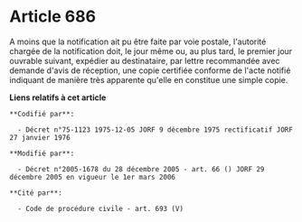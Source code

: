 # Article 686

A moins que la notification ait pu être faite par voie postale, l'autorité chargée de la notification doit, le jour même ou,
au plus tard, le premier jour ouvrable suivant, expédier au destinataire, par lettre recommandée avec demande d'avis de
réception, une copie certifiée conforme de l'acte notifié indiquant de manière très apparente qu'elle en constitue une simple
copie.

**Liens relatifs à cet article**

	**Codifié par**:

	  - Décret n°75-1123 1975-12-05 JORF 9 décembre 1975 rectificatif JORF 27 janvier 1976

	**Modifié par**:

	  - Décret n°2005-1678 du 28 décembre 2005 - art. 66 () JORF 29 décembre 2005 en vigueur le 1er mars 2006

	**Cité par**:

	  - Code de procédure civile - art. 693 (V)
